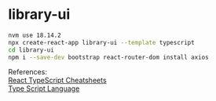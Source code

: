 # library-ui

```bash
nvm use 18.14.2
npx create-react-app library-ui --template typescript
cd library-ui
npm i --save-dev bootstrap react-router-dom install axios
```

References:<br>
[React TypeScript Cheatsheets](https://react-typescript-cheatsheet.netlify.app/)<br>
[Type Script Language](https://www.typescriptlang.org/)<br>
